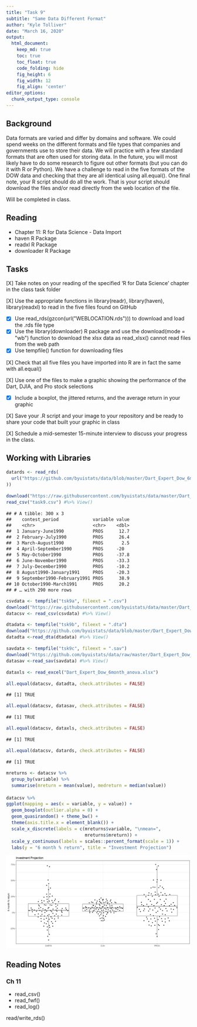 ```yaml
---
title: "Task 9"
subtitle: "Same Data Different Format"
author: "Kyle Tolliver"
date: "March 16, 2020"
output:
  html_document:  
    keep_md: true
    toc: true
    toc_float: true
    code_folding: hide
    fig_height: 6
    fig_width: 12
    fig_align: 'center'
editor_options: 
  chunk_output_type: console
---
```






## Background

Data formats are varied and differ by domains and software. We could spend weeks on the different formats and file types that companies and governments use to store their data. We will practice with a few standard formats that are often used for storing data. In the future, you will most likely have to do some research to figure out other formats (but you can do it with R or Python). We have a challenge to read in the five formats of the DOW data and checking that they are all identical using all.equal(). One final note, your R script should do all the work. That is your script should download the files and/or read directly from the web location of the file.

Will be completed in class. 

## Reading

* Chapter 11: R for Data Science - Data Import    
* haven R Package    
* readxl R Package    
* downloader R Package    

## Tasks

[X] Take notes on your reading of the specified ‘R for Data Science’ chapter in the class task folder

[X] Use the appropriate functions in library(readr), library(haven), library(readxl) to read in the five files found on GitHub

* [X] Use read_rds(gzcon(url("WEBLOCATION.rds"))) to download and load the .rds file type
* [X] Use the library(downloader) R package and use the download(mode = "wb") function to download the xlsx data as read_xlsx() cannot read files from the web path
* [X] Use tempfile() function for downloading files

[X] Check that all five files you have imported into R are in fact the same with all.equal()

[X] Use one of the files to make a graphic showing the performance of the Dart, DJIA, and Pro stock selections

* [X] Include a boxplot, the jittered returns, and the average return in your graphic

[X] Save your .R script and your image to your repository and be ready to share your code that built your graphic in class

[X] Schedule a mid-semester 15-minute interview to discuss your progress in the class.

## Working with Libraries   


```r
datards <- read_rds(
  url("https://github.com/byuistats/data/blob/master/Dart_Expert_Dow_6month_anova/Dart_Expert_Dow_6month_anova.RDS?raw=true"
))
```


```r
download("https://raw.githubusercontent.com/byuistats/data/master/Dart_Expert_Dow_6month_anova/Dart_Expert_Dow_6month_anova.csv",mode = "wb", destfile = "task9.csv")
read_csv("task9.csv") #%>% View() 
```

```
## # A tibble: 300 x 3
##    contest_period             variable value
##    <chr>                      <chr>    <dbl>
##  1 January-June1990           PROS      12.7
##  2 February-July1990          PROS      26.4
##  3 March-August1990           PROS       2.5
##  4 April-September1990        PROS     -20  
##  5 May-October1990            PROS     -37.8
##  6 June-November1990          PROS     -33.3
##  7 July-December1990          PROS     -10.2
##  8 August1990-January1991     PROS     -20.3
##  9 September1990-February1991 PROS      38.9
## 10 October1990-March1991      PROS      20.2
## # … with 290 more rows
```


```r
csvdata <- tempfile("tsk9a", fileext = ".csv")
download("https://raw.githubusercontent.com/byuistats/data/master/Dart_Expert_Dow_6month_anova/Dart_Expert_Dow_6month_anova.csv",mode = "wb", destfile = csvdata)
datacsv <- read_csv(csvdata) #%>% View() 
```


```r
dtadata <- tempfile("tsk9b", fileext = ".dta")
download("https://github.com/byuistats/data/blob/master/Dart_Expert_Dow_6month_anova/Dart_Expert_Dow_6month_anova.dta?raw=true",mode = "wb", destfile = dtadata)
datadta <-read_dta(dtadata) #%>% View() 
```


```r
savdata <- tempfile("tsk9c", fileext = ".sav")
download("https://github.com/byuistats/data/raw/master/Dart_Expert_Dow_6month_anova/Dart_Expert_Dow_6month_anova.sav",mode = "wb", destfile = savdata)
datasav <-read_sav(savdata) #%>% View() 
```


```r
dataxls <- read_excel("Dart_Expert_Dow_6month_anova.xlsx")
```


```r
all.equal(datacsv, datadta, check.attributes = FALSE)
```

```
## [1] TRUE
```

```r
all.equal(datacsv, datasav, check.attributes = FALSE)
```

```
## [1] TRUE
```

```r
all.equal(datacsv, dataxls, check.attributes = FALSE)
```

```
## [1] TRUE
```

```r
all.equal(datacsv, datards, check.attributes = FALSE)
```

```
## [1] TRUE
```


```r
mreturns <- datacsv %>% 
  group_by(variable) %>% 
  summarise(mreturn = mean(value), medreturn = median(value))

datacsv %>% 
ggplot(mapping = aes(x = variable, y = value)) + 
  geom_boxplot(outlier.alpha = 0) + 
  geom_quasirandom() + theme_bw() + 
  theme(axis.title.x = element_blank()) +
  scale_x_discrete(labels = c(mreturns$variable, "\nmean=",
                              mreturns$mreturn)) + 
  scale_y_continuous(labels = scales::percent_format(scale = 1)) +
  labs(y = "6 month % return", title = "Investment Projection")
```

![](Tsk9_files/figure-html/plot-1.png)<!-- -->


## Reading Notes    
### Ch 11 

* read_csv()
* read_fwf()
* read_log()

read/write_rds()
